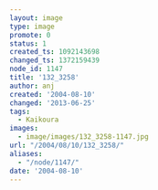 ```yaml
---
layout: image
type: image
promote: 0
status: 1
created_ts: 1092143698
changed_ts: 1372159439
node_id: 1147
title: '132_3258'
author: anj
created: '2004-08-10'
changed: '2013-06-25'
tags:
  - Kaikoura
images:
  - image/images/132_3258-1147.jpg
url: "/2004/08/10/132_3258/"
aliases:
  - "/node/1147/"
date: '2004-08-10'
---
```


